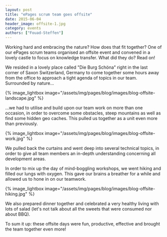 ```yaml
---
layout: post
title: "ePages scrum team goes offsite"
date: 2015-06-04
header_image: offsite-1.jpg
category: events
authors: ["Fouad-Steffen"]
---
```


Working hard and embracing the nature? How does that fit together? One of our ePages scrum teams organised an offsite event and convened in a lovely castle to focus on knowledge transfer. What did they do? Read on!

We resided in a lovely place called "Die Burg Schöna" right in the last corner of Saxon Switzerland, Germany to come together some hours away from the office to approach a tight agenda of topics in our team.
Surrounded by nature...

{% image_lightbox image="/assets/img/pages/blog/images/blog-offsite-landscape.jpg" %}

...we had to utilise and build upon our team work on more than one occasion, in order to overcome some obstacles, steep mountains as well as find some hidden geo caches. This pulled us together as a unit even more than previously.

{% image_lightbox image="/assets/img/pages/blog/images/blog-offsite-work.jpg" %}

We pulled back the curtains and went deep into several technical topics, in order to give all team members an in-depth understanding concerning all development areas.

In order to mix up the day of mind-boggling workshops, we went hiking and filled our lungs with oxygen. This gave our brains a breather for a while and allowed us to hone in on our teamwork.

{% image_lightbox image="/assets/img/pages/blog/images/blog-offsite-hiking.jpg" %}

We also prepared dinner together and celebrated a very healthy living with lots of salad (let's not talk about all the sweets that were consumed nor about BBQ).

To sum it up: these offsite days were fun, productive, effective and brought the team together even more!
